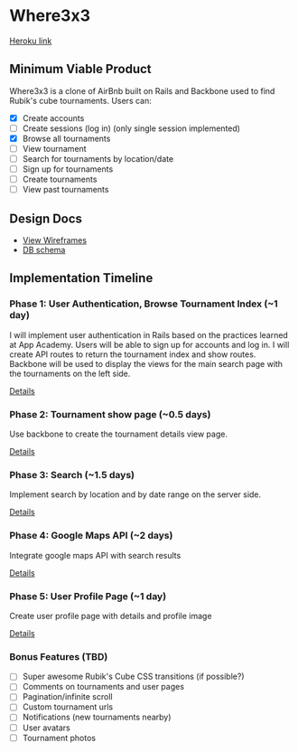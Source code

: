 # Where3x3

[Heroku link][heroku]

[heroku]: https://where3x3.herokuapp.com/

## Minimum Viable Product
Where3x3 is a clone of AirBnb built on Rails and Backbone used to find Rubik's cube tournaments. Users can:

<!-- This is a Markdown checklist. Use it to keep track of your progress! -->

- [x] Create accounts
- [ ] Create sessions (log in) (only single session implemented)
- [x] Browse all tournaments
- [ ] View tournament
- [ ] Search for tournaments by location/date
- [ ] Sign up for tournaments
- [ ] Create tournaments
- [ ] View past tournaments

## Design Docs
* [View Wireframes][views]
* [DB schema][schema]

[views]: ./docs/views.md
[schema]: ./docs/schema.md

## Implementation Timeline

### Phase 1: User Authentication, Browse Tournament Index (~1 day)
I will implement user authentication in Rails based on the practices learned at
App Academy. Users will be able to sign up for accounts and log in. I will create
API routes to return the tournament index and show routes. Backbone will be used
to display the views for the main search page with the tournaments on the left
side.

[Details][phase-one]

### Phase 2: Tournament show page (~0.5 days)
Use backbone to create the tournament details view page.

[Details][phase-two]

### Phase 3: Search (~1.5 days)
Implement search by location and by date range on the server side.

[Details][phase-three]

### Phase 4: Google Maps API (~2 days)
Integrate google maps API with search results

[Details][phase-four]

### Phase 5: User Profile Page (~1 day)
Create user profile page with details and profile image

[Details][phase-five]

### Bonus Features (TBD)
- [ ] Super awesome Rubik's Cube CSS transitions (if possible?)
- [ ] Comments on tournaments and user pages
- [ ] Pagination/infinite scroll
- [ ] Custom tournament urls
- [ ] Notifications (new tournaments nearby)
- [ ] User avatars
- [ ] Tournament photos

[phase-one]: ./docs/phases/phase1.md
[phase-two]: ./docs/phases/phase2.md
[phase-three]: ./docs/phases/phase3.md
[phase-four]: ./docs/phases/phase4.md
[phase-five]: ./docs/phases/phase5.md
